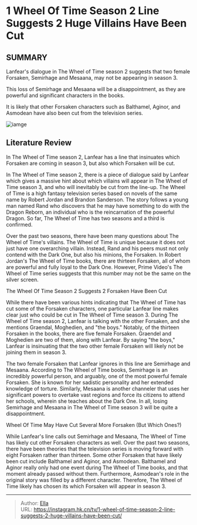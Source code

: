 # 1 Wheel Of Time Season 2 Line Suggests 2 Huge Villains Have Been Cut


## SUMMARY 



Lanfear&#39;s dialogue in The Wheel of Time season 2 suggests that two female Forsaken, Semirhage and Mesaana, may not be appearing in season 3.   

This loss of Semirhage and Mesaana will be a disappointment, as they are powerful and significant characters in the books.   

It is likely that other Forsaken characters such as Balthamel, Aginor, and Asmodean have also been cut from the television series.  

![iamge](https://static1.srcdn.com/wordpress/wp-content/uploads/2023/12/wheeloftimeconversation_hints_somevillains_wontbeinshow.jpg)

## Literature Review
In The Wheel of Time season 2, Lanfear has a line that insinuates which Forsaken are coming in season 3, but also which Forsaken will be cut. 




In The Wheel of Time season 2, there is a piece of dialogue said by Lanfear which gives a massive hint about which villains will appear in The Wheel of Time season 3, and who will inevitably be cut from the line-up. The Wheel of Time is a high fantasy television series based on novels of the same name by Robert Jordan and Brandon Sanderson. The story follows a young man named Rand who discovers that he may have something to do with the Dragon Reborn, an individual who is the reincarnation of the powerful Dragon. So far, The Wheel of Time has two seasons and a third is confirmed.




Over the past two seasons, there have been many questions about The Wheel of Time&#39;s villains. The Wheel of Time is unique because it does not just have one overarching villain. Instead, Rand and his peers must not only contend with the Dark One, but also his minions, the Forsaken. In Robert Jordan&#39;s The Wheel of Time books, there are thirteen Forsaken, all of whom are powerful and fully loyal to the Dark One. However, Prime Video&#39;s The Wheel of Time series suggests that this number may not be the same on the silver screen.


 The Wheel Of Time Season 2 Suggests 2 Forsaken Have Been Cut 
          

While there have been various hints indicating that The Wheel of Time has cut some of the Forsaken characters, one particular Lanfear line makes clear just who could be cut in The Wheel of Time season 3. During The Wheel of Time season 2, Lanfear is talking with the other Forsaken, and she mentions Graendal, Moghedien, and &#34;the boys.&#34; Notably, of the thirteen Forsaken in the books, there are five female Forsaken. Graendel and Moghedien are two of them, along with Lanfear. By saying &#34;the boys,&#34; Lanfear is insinuating that the two other female Forsaken will likely not be joining them in season 3.




The two female Forsaken that Lanfear ignores in this line are Semirhage and Mesaana. According to The Wheel of Time books, Semirhage is an incredibly powerful person, and arguably, one of the most powerful female Forsaken. She is known for her sadistic personality and her extended knowledge of torture. Similarly, Mesaana is another channeler that uses her significant powers to overtake vast regions and force its citizens to attend her schools, wherein she teaches about the Dark One. In all, losing Semirhage and Mesaana in The Wheel of Time season 3 will be quite a disappointment.



 Wheel Of Time May Have Cut Several More Forsaken (But Which Ones?) 
          

While Lanfear&#39;s line calls out Semirhage and Mesaana, The Wheel of Time has likely cut other Forsaken characters as well. Over the past two seasons, there have been theories that the television series is moving forward with eight Forsaken rather than thirteen. Some other Forsaken that have likely been cut include Balthamel and Aginor, and Asmodean. Balthamel and Aginor really only had one event during The Wheel of Time books, and that moment already passed without them. Furthermore, Asmodean&#39;s role in the original story was filled by a different character. Therefore, The Wheel of Time likely has chosen its which Forsaken will appear in season 3.






---

> Author: [Ella](https://instagram.hk.cn/)  
> URL: https://instagram.hk.cn/tv/1-wheel-of-time-season-2-line-suggests-2-huge-villains-have-been-cut/  

